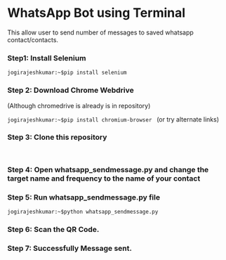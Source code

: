 # WhatsApp Bot using Terminal

This allow user to send number of messages to saved whatsapp contact/contacts. 

### Step1: Install Selenium

```jogirajeshkumar:~$pip install selenium ```

### Step 2: Download Chrome Webdrive 
(Although chromedrive is already is in repository)

```jogirajeshkumar:~$pip install chromium-browser ```
(or try alternate links)

### Step 3: Clone this repository

```  ```

### Step 4: Open whatsapp_sendmessage.py and change the target name and frequency to the name of your contact 

### Step 5: Run whatsapp_sendmessage.py file

``` jogirajeshkumar:~$python whatsapp_sendmessage.py ```

### Step 6: Scan the QR Code.

### Step 7: Successfully Message sent.



